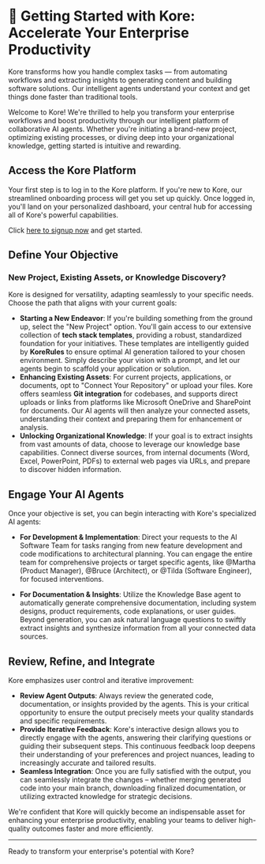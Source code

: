 # 🚀 Getting Started with Kore: Accelerate Your Enterprise Productivity

Kore transforms how you handle complex tasks — from automating workflows and extracting insights to generating content and building software solutions. Our intelligent agents understand your context and get things done faster than traditional tools.

Welcome to Kore! We're thrilled to help you transform your enterprise workflows and boost productivity through our intelligent platform of collaborative AI agents. Whether you're initiating a brand-new project, optimizing existing processes, or diving deep into your organizational knowledge, getting started is intuitive and rewarding.

## **Access the Kore Platform**
Your first step is to log in to the Kore platform. If you're new to Kore, our streamlined onboarding process will get you set up quickly. Once logged in, you'll land on your personalized dashboard, your central hub for accessing all of Kore's powerful capabilities.

Click [here to signup now](https://kore-ai.brightenconsulting.com/) and get started.

## **Define Your Objective**
### New Project, Existing Assets, or Knowledge Discovery?
Kore is designed for versatility, adapting seamlessly to your specific needs. Choose the path that aligns with your current goals:

- **Starting a New Endeavor**: If you're building something from the ground up, select the "New Project" option. You'll gain access to our extensive collection of **tech stack templates**, providing a robust, standardized foundation for your initiatives. These templates are intelligently guided by **KoreRules** to ensure optimal AI generation tailored to your chosen environment. Simply describe your vision with a prompt, and let our agents begin to scaffold your application or solution.
- **Enhancing Existing Assets**: For current projects, applications, or documents, opt to "Connect Your Repository" or upload your files. Kore offers seamless **Git integration** for codebases, and supports direct uploads or links from platforms like Microsoft OneDrive and SharePoint for documents. Our AI agents will then analyze your connected assets, understanding their context and preparing them for enhancement or analysis.
- **Unlocking Organizational Knowledge**: If your goal is to extract insights from vast amounts of data, choose to leverage our knowledge base capabilities. Connect diverse sources, from internal documents (Word, Excel, PowerPoint, PDFs) to external web pages via URLs, and prepare to discover hidden information.

## **Engage Your AI Agents**
Once your objective is set, you can begin interacting with Kore's specialized AI agents:

- **For Development & Implementation**: Direct your requests to the AI Software Team for tasks ranging from new feature development and code modifications to architectural planning. You can engage the entire team for comprehensive projects or target specific agents, like @Martha (Product Manager), @Bruce (Architect), or @Tilda (Software Engineer), for focused interventions.

- **For Documentation & Insights**: Utilize the Knowledge Base agent to automatically generate comprehensive documentation, including system designs, product requirements, code explanations, or user guides. Beyond generation, you can ask natural language questions to swiftly extract insights and synthesize information from all your connected data sources.

## **Review, Refine, and Integrate**
Kore emphasizes user control and iterative improvement:

- **Review Agent Outputs**: Always review the generated code, documentation, or insights provided by the agents. This is your critical opportunity to ensure the output precisely meets your quality standards and specific requirements.
- **Provide Iterative Feedback**: Kore's interactive design allows you to directly engage with the agents, answering their clarifying questions or guiding their subsequent steps. This continuous feedback loop deepens their understanding of your preferences and project nuances, leading to increasingly accurate and tailored results.
- **Seamless Integration**: Once you are fully satisfied with the output, you can seamlessly integrate the changes – whether merging generated code into your main branch, downloading finalized documentation, or utilizing extracted knowledge for strategic decisions.

We're confident that Kore will quickly become an indispensable asset for enhancing your enterprise productivity, enabling your teams to deliver high-quality outcomes faster and more efficiently.

--- 
Ready to transform your enterprise's potential with Kore?
